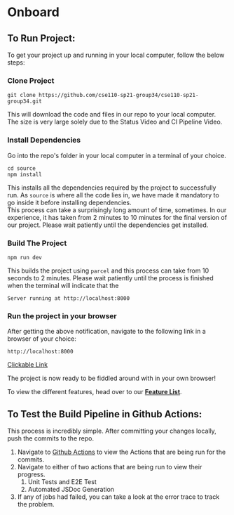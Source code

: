 # Onboard

## To Run Project:

To get your project up and running in your local computer, follow the below steps:

### Clone Project

```
git clone https://github.com/cse110-sp21-group34/cse110-sp21-group34.git
```

This will download the code and files in our repo to your local computer.  
The size is very large solely due to the Status Video and CI Pipeline Video.

### Install Dependencies

Go into the repo's folder in your local computer in a terminal of your choice.

```
cd source
npm install
```

This installs all the dependencies required by the project to successfully run. As `source` is where all the code lies in, we have made it mandatory to go inside it before installing dependencies.  
This process can take a surprisingly long amount of time, sometimes. In our experience, it has taken from 2 minutes to 10 minutes for the final version of our project. Please wait patiently until the dependencies get installed.


### Build The Project

```
npm run dev
```

This builds the project using `parcel` and this process can take from 10 seconds to 2 minutes. Please wait patiently until the process is finished when the terminal will indicate that the 

```
Server running at http://localhost:8000
```

### Run the project in your browser

After getting the above notification, navigate to the following link in a browser of your choice:

```
http://localhost:8000
```

[Clickable Link](http://localhost:8000)

The project is now ready to be fiddled around with in your own browser!

To view the different features, head over to our [**Feature List**](./features/feature-list.md).

## To Test the Build Pipeline in Github Actions:

This process is incredibly simple. After committing your changes locally, push the commits to the repo.  

1. Navigate to [Github Actions](https://github.com/cse110-sp21-group34/cse110-sp21-group34/actions) to view the Actions that are being run for the commits.
2. Navigate to either of two actions that are being run to view their progress.
   1. Unit Tests and E2E Test
   2. Automated JSDoc Generation
3. If any of jobs had failed, you can take a look at the error trace to track the problem.